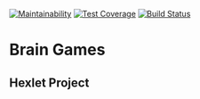 [![Maintainability](https://api.codeclimate.com/v1/badges/20d5ef7446a2de147cef/maintainability)](https://codeclimate.com/github/bayborodin/project-lvl1-s168/maintainability)
[![Test Coverage](https://api.codeclimate.com/v1/badges/20d5ef7446a2de147cef/test_coverage)](https://codeclimate.com/github/bayborodin/project-lvl1-s168/test_coverage)
[![Build Status](https://travis-ci.org/bayborodin/project-lvl1-s168.svg?branch=master)](https://travis-ci.org/bayborodin/project-lvl1-s168)
# Brain Games
## Hexlet Project